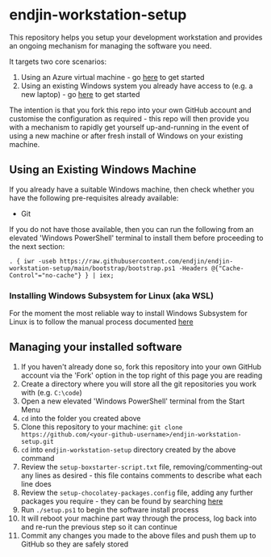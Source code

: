 # endjin-workstation-setup

This repository helps you setup your development workstation and provides an ongoing mechanism for managing the software you need.

It targets two core scenarios:

1. Using an Azure virtual machine - go [here](docs/setup_vm.md) to get started
1. Using an existing Windows system you already have access to (e.g. a new laptop) - go [here](#using-an-existing-windows-machine) to get started

The intention is that you fork this repo into your own GitHub account and customise the configuration as required - this repo will then provide you with a mechanism to rapidly get yourself up-and-running in the event of using a new machine or after fresh install of Windows on your existing machine.


## Using an Existing Windows Machine

If you already have a suitable Windows machine, then check whether you have the following pre-requisites already available:

* Git

If you do not have those available, then you can run the following from an elevated 'Windows PowerShell' terminal to install them before proceeding to the next section:

```
. { iwr -useb https://raw.githubusercontent.com/endjin/endjin-workstation-setup/main/bootstrap/bootstrap.ps1 -Headers @{"Cache-Control"="no-cache"} } | iex;
```

### Installing Windows Subsystem for Linux (aka WSL)

For the moment the most reliable way to install Windows Subsystem for Linux is to follow the manual process documented [here](docs/setup_vm.md#installing_windows_subsystem_for_linux)

## Managing your installed software

1. If you haven't already done so, fork this repository into your own GitHub account via the 'Fork' option in the top right of this page you are reading
1. Create a directory where you will store all the git repositories you work with (e.g. `C:\code`)
1. Open a new elevated 'Windows PowerShell' terminal from the Start Menu
1. `cd` into the folder you created above
1. Clone this repository to your machine: `git clone https://github.com/<your-github-username>/endjin-workstation-setup.git`
1. `cd` into `endjin-workstation-setup` directory created by the above command
1. Review the `setup-boxstarter-script.txt` file, removing/commenting-out any lines as desired - this file contains comments to describe what each line does
1. Review the `setup-chocolatey-packages.config` file, adding any further packages you require - they can be found by searching [here](https://community.chocolatey.org/packages)
1. Run `./setup.ps1` to begin the software install process
1. It will reboot your machine part way through the process, log back into and re-run the previous step so it can continue
1. Commit any changes you made to the above files and push them up to GitHub so they are safely stored
